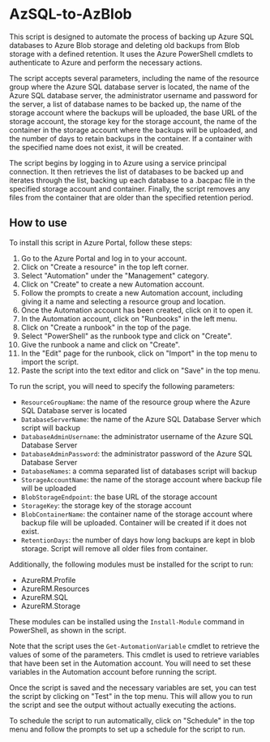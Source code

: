 
# AzSQL-to-AzBlob



This script is designed to automate the process of backing up Azure SQL databases to Azure Blob storage and deleting old backups from Blob storage with a defined retention. It uses the Azure PowerShell cmdlets to authenticate to Azure and perform the necessary actions.

The script accepts several parameters, including the name of the resource group where the Azure SQL database server is located, the name of the Azure SQL database server, the administrator username and password for the server, a list of database names to be backed up, the name of the storage account where the backups will be uploaded, the base URL of the storage account, the storage key for the storage account, the name of the container in the storage account where the backups will be uploaded, and the number of days to retain backups in the container. If a container with the specified name does not exist, it will be created.

The script begins by logging in to Azure using a service principal connection. It then retrieves the list of databases to be backed up and iterates through the list, backing up each database to a .bacpac file in the specified storage account and container. Finally, the script removes any files from the container that are older than the specified retention period.


## How to use

To install this script in Azure Portal, follow these steps:

1.  Go to the Azure Portal and log in to your account.
2.  Click on "Create a resource" in the top left corner.
3.  Select "Automation" under the "Management" category.
4.  Click on "Create" to create a new Automation account.
5.  Follow the prompts to create a new Automation account, including giving it a name and selecting a resource group and location.
6.  Once the Automation account has been created, click on it to open it.
7.  In the Automation account, click on "Runbooks" in the left menu.
8.  Click on "Create a runbook" in the top of the page.
9.  Select "PowerShell" as the runbook type and click on "Create".
10.  Give the runbook a name and click on "Create".
11.  In the "Edit" page for the runbook, click on "Import" in the top menu to import the script.
12.  Paste the script into the text editor and click on "Save" in the top menu.

To run the script, you will need to specify the following parameters:

-   `ResourceGroupName`: the name of the resource group where the Azure SQL Database server is located
-   `DatabaseServerName`: the name of the Azure SQL Database Server which script will backup
-   `DatabaseAdminUsername`: the administrator username of the Azure SQL Database Server
-   `DatabaseAdminPassword`: the administrator password of the Azure SQL Database Server
-   `DatabaseNames`: a comma separated list of databases script will backup
-   `StorageAccountName`: the name of the storage account where backup file will be uploaded
-   `BlobStorageEndpoint`: the base URL of the storage account
-   `StorageKey`: the storage key of the storage account
-   `BlobContainerName`: the container name of the storage account where backup file will be uploaded. Container will be created if it does not exist.
-   `RetentionDays`: the number of days how long backups are kept in blob storage. Script will remove all older files from container.

Additionally, the following modules must be installed for the script to run:

-   AzureRM.Profile
-   AzureRM.Resources
-   AzureRM.SQL
-   AzureRM.Storage

These modules can be installed using the `Install-Module` command in PowerShell, as shown in the script.

Note that the script uses the `Get-AutomationVariable` cmdlet to retrieve the values of some of the parameters. This cmdlet is used to retrieve variables that have been set in the Automation account. You will need to set these variables in the Automation account before running the script.

Once the script is saved and the necessary variables are set, you can test the script by clicking on "Test" in the top menu. This will allow you to run the script and see the output without actually executing the actions.

To schedule the script to run automatically, click on "Schedule" in the top menu and follow the prompts to set up a schedule for the script to run.
